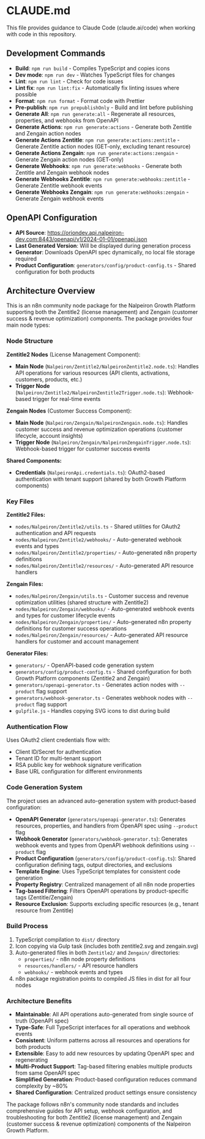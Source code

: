 # CLAUDE.md

This file provides guidance to Claude Code (claude.ai/code) when working with code in this repository.

## Development Commands

- **Build**: `npm run build` - Compiles TypeScript and copies icons
- **Dev mode**: `npm run dev` - Watches TypeScript files for changes
- **Lint**: `npm run lint` - Check for code issues
- **Lint fix**: `npm run lint:fix` - Automatically fix linting issues where possible
- **Format**: `npm run format` - Format code with Prettier
- **Pre-publish**: `npm run prepublishOnly` - Build and lint before publishing
- **Generate All**: `npm run generate:all` - Regenerate all resources, properties, and webhooks from OpenAPI
- **Generate Actions**: `npm run generate:actions` - Generate both Zentitle and Zengain action nodes
- **Generate Actions Zentitle**: `npm run generate:actions:zentitle` - Generate Zentitle action nodes (GET-only, excluding tenant resource)
- **Generate Actions Zengain**: `npm run generate:actions:zengain` - Generate Zengain action nodes (GET-only)
- **Generate Webhooks**: `npm run generate:webhooks` - Generate both Zentitle and Zengain webhook nodes
- **Generate Webhooks Zentitle**: `npm run generate:webhooks:zentitle` - Generate Zentitle webhook events
- **Generate Webhooks Zengain**: `npm run generate:webhooks:zengain` - Generate Zengain webhook events

## OpenAPI Configuration

- **API Source**: https://oriondev.api.nalpeiron-dev.com:8443/openapi/v1/2024-01-01/openapi.json
- **Last Generated Version**: Will be displayed during generation process
- **Generator**: Downloads OpenAPI spec dynamically, no local file storage required
- **Product Configuration**: `generators/config/product-config.ts` - Shared configuration for both products

## Architecture Overview

This is an n8n community node package for the Nalpeiron Growth Platform supporting both the Zentitle2 (license management) and Zengain (customer success & revenue optimization) components. The package provides four main node types:

### Node Structure

**Zentitle2 Nodes** (License Management Component):
- **Main Node** (`Nalpeiron/Zentitle2/NalpeironZentitle2.node.ts`): Handles API operations for various resources (API clients, activations, customers, products, etc.)
- **Trigger Node** (`Nalpeiron/Zentitle2/NalpeironZentitle2Trigger.node.ts`): Webhook-based trigger for real-time events

**Zengain Nodes** (Customer Success Component):
- **Main Node** (`Nalpeiron/Zengain/NalpeironZengain.node.ts`): Handles customer success and revenue optimization operations (customer lifecycle, account insights)
- **Trigger Node** (`Nalpeiron/Zengain/NalpeironZengainTrigger.node.ts`): Webhook-based trigger for customer success events

**Shared Components:**
- **Credentials** (`NalpeironApi.credentials.ts`): OAuth2-based authentication with tenant support (shared by both Growth Platform components)

### Key Files

**Zentitle2 Files:**
- `nodes/Nalpeiron/Zentitle2/utils.ts` - Shared utilities for OAuth2 authentication and API requests
- `nodes/Nalpeiron/Zentitle2/webhooks/` - Auto-generated webhook events and types
- `nodes/Nalpeiron/Zentitle2/properties/` - Auto-generated n8n property definitions
- `nodes/Nalpeiron/Zentitle2/resources/` - Auto-generated API resource handlers

**Zengain Files:**
- `nodes/Nalpeiron/Zengain/utils.ts` - Customer success and revenue optimization utilities (shared structure with Zentitle2)
- `nodes/Nalpeiron/Zengain/webhooks/` - Auto-generated webhook events and types for customer lifecycle events
- `nodes/Nalpeiron/Zengain/properties/` - Auto-generated n8n property definitions for customer success operations
- `nodes/Nalpeiron/Zengain/resources/` - Auto-generated API resource handlers for customer and account management

**Generator Files:**
- `generators/` - OpenAPI-based code generation system
- `generators/config/product-config.ts` - Shared configuration for both Growth Platform components (Zentitle2 and Zengain)
- `generators/openapi-generator.ts` - Generates action nodes with `--product` flag support
- `generators/webhook-generator.ts` - Generates webhook nodes with `--product` flag support
- `gulpfile.js` - Handles copying SVG icons to dist during build

### Authentication Flow

Uses OAuth2 client credentials flow with:

- Client ID/Secret for authentication
- Tenant ID for multi-tenant support
- RSA public key for webhook signature verification
- Base URL configuration for different environments

### Code Generation System

The project uses an advanced auto-generation system with product-based configuration:

- **OpenAPI Generator** (`generators/openapi-generator.ts`): Generates resources, properties, and handlers from OpenAPI spec using `--product` flag
- **Webhook Generator** (`generators/webhook-generator.ts`): Generates webhook events and types from OpenAPI webhook definitions using `--product` flag
- **Product Configuration** (`generators/config/product-config.ts`): Shared configuration defining tags, output directories, and exclusions
- **Template Engine**: Uses TypeScript templates for consistent code generation
- **Property Registry**: Centralized management of all n8n node properties
- **Tag-based Filtering**: Filters OpenAPI operations by product-specific tags (Zentitle/Zengain)
- **Resource Exclusion**: Supports excluding specific resources (e.g., tenant resource from Zentitle)

### Build Process

1. TypeScript compilation to `dist/` directory
2. Icon copying via Gulp task (includes both zentitle2.svg and zengain.svg)
3. Auto-generated files in both `Zentitle2/` and `Zengain/` directories:
   - `properties/` - n8n node property definitions
   - `resources/handlers/` - API resource handlers
   - `webhooks/` - webhook events and types
4. n8n package registration points to compiled JS files in dist for all four nodes

### Architecture Benefits

- **Maintainable**: All API operations auto-generated from single source of truth (OpenAPI spec)
- **Type-Safe**: Full TypeScript interfaces for all operations and webhook events
- **Consistent**: Uniform patterns across all resources and operations for both products
- **Extensible**: Easy to add new resources by updating OpenAPI spec and regenerating
- **Multi-Product Support**: Tag-based filtering enables multiple products from same OpenAPI spec
- **Simplified Generation**: Product-based configuration reduces command complexity by ~80%
- **Shared Configuration**: Centralized product settings ensure consistency

The package follows n8n's community node standards and includes comprehensive guides for API setup, webhook configuration, and troubleshooting for both Zentitle2 (license management) and Zengain (customer success & revenue optimization) components of the Nalpeiron Growth Platform.
